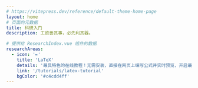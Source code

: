 ```yaml
---
# https://vitepress.dev/reference/default-theme-home-page
layout: home
# 页面的元数据
title: 科研入门
description: 工欲善其事，必先利其器。

# 提供给 ResearchIndex.vue 组件的数据
researchAreas:
  - icon: '✒️'
    title: 'LaTeX'
    details: '最具特色的在线教程！无需安装，直接在网页上编写公式并实时预览，开启最直观的 LaTeX 学习之旅。'
    link: '/tutorials/latex-tutorial'
    bgColor: '#c4cdd4ff'
---
```

<ResearchIndex />